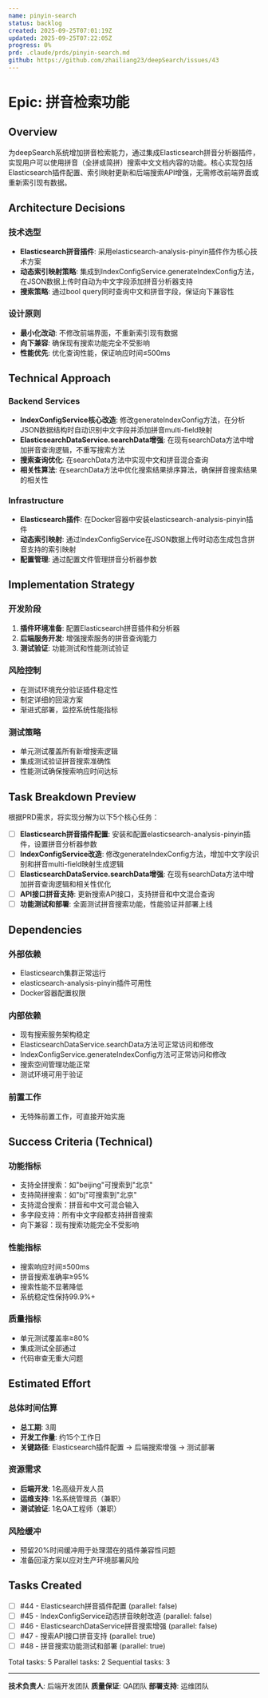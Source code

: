 ```yaml
---
name: pinyin-search
status: backlog
created: 2025-09-25T07:01:19Z
updated: 2025-09-25T07:22:05Z
progress: 0%
prd: .claude/prds/pinyin-search.md
github: https://github.com/zhailiang23/deepSearch/issues/43
---
```


# Epic: 拼音检索功能

## Overview
为deepSearch系统增加拼音检索能力，通过集成Elasticsearch拼音分析器插件，实现用户可以使用拼音（全拼或简拼）搜索中文文档内容的功能。核心实现包括Elasticsearch插件配置、索引映射更新和后端搜索API增强，无需修改前端界面或重新索引现有数据。

## Architecture Decisions

### 技术选型
- **Elasticsearch拼音插件**: 采用elasticsearch-analysis-pinyin插件作为核心技术方案
- **动态索引映射策略**: 集成到IndexConfigService.generateIndexConfig方法，在JSON数据上传时自动为中文字段添加拼音分析器支持
- **搜索策略**: 通过bool query同时查询中文和拼音字段，保证向下兼容性

### 设计原则
- **最小化改动**: 不修改前端界面，不重新索引现有数据
- **向下兼容**: 确保现有搜索功能完全不受影响
- **性能优先**: 优化查询性能，保证响应时间≤500ms

## Technical Approach

### Backend Services
- **IndexConfigService核心改造**: 修改generateIndexConfig方法，在分析JSON数据结构时自动识别中文字段并添加拼音multi-field映射
- **ElasticsearchDataService.searchData增强**: 在现有searchData方法中增加拼音查询逻辑，不重写搜索方法
- **搜索查询优化**: 在searchData方法中实现中文和拼音混合查询
- **相关性算法**: 在searchData方法中优化搜索结果排序算法，确保拼音搜索结果的相关性

### Infrastructure
- **Elasticsearch插件**: 在Docker容器中安装elasticsearch-analysis-pinyin插件
- **动态索引映射**: 通过IndexConfigService在JSON数据上传时动态生成包含拼音支持的索引映射
- **配置管理**: 通过配置文件管理拼音分析器参数

## Implementation Strategy

### 开发阶段
1. **插件环境准备**: 配置Elasticsearch拼音插件和分析器
2. **后端服务开发**: 增强搜索服务的拼音查询能力
3. **测试验证**: 功能测试和性能测试验证

### 风险控制
- 在测试环境充分验证插件稳定性
- 制定详细的回滚方案
- 渐进式部署，监控系统性能指标

### 测试策略
- 单元测试覆盖所有新增搜索逻辑
- 集成测试验证拼音搜索准确性
- 性能测试确保搜索响应时间达标

## Task Breakdown Preview
根据PRD需求，将实现分解为以下5个核心任务：

- [ ] **Elasticsearch拼音插件配置**: 安装和配置elasticsearch-analysis-pinyin插件，设置拼音分析器参数
- [ ] **IndexConfigService改造**: 修改generateIndexConfig方法，增加中文字段识别和拼音multi-field映射生成逻辑
- [ ] **ElasticsearchDataService.searchData增强**: 在现有searchData方法中增加拼音查询逻辑和相关性优化
- [ ] **API接口拼音支持**: 更新搜索API接口，支持拼音和中文混合查询
- [ ] **功能测试和部署**: 全面测试拼音搜索功能，性能验证并部署上线

## Dependencies

### 外部依赖
- Elasticsearch集群正常运行
- elasticsearch-analysis-pinyin插件可用性
- Docker容器配置权限

### 内部依赖
- 现有搜索服务架构稳定
- ElasticsearchDataService.searchData方法可正常访问和修改
- IndexConfigService.generateIndexConfig方法可正常访问和修改
- 搜索空间管理功能正常
- 测试环境可用于验证

### 前置工作
- 无特殊前置工作，可直接开始实施

## Success Criteria (Technical)

### 功能指标
- 支持全拼搜索：如"beijing"可搜索到"北京"
- 支持简拼搜索：如"bj"可搜索到"北京"
- 支持混合搜索：拼音和中文可混合输入
- 多字段支持：所有中文字段都支持拼音搜索
- 向下兼容：现有搜索功能完全不受影响

### 性能指标
- 搜索响应时间≤500ms
- 拼音搜索准确率≥95%
- 搜索性能不显著降低
- 系统稳定性保持99.9%+

### 质量指标
- 单元测试覆盖率≥80%
- 集成测试全部通过
- 代码审查无重大问题

## Estimated Effort

### 总体时间估算
- **总工期**: 3周
- **开发工作量**: 约15个工作日
- **关键路径**: Elasticsearch插件配置 → 后端搜索增强 → 测试部署

### 资源需求
- **后端开发**: 1名高级开发人员
- **运维支持**: 1名系统管理员（兼职）
- **测试验证**: 1名QA工程师（兼职）

### 风险缓冲
- 预留20%时间缓冲用于处理潜在的插件兼容性问题
- 准备回滚方案以应对生产环境部署风险

## Tasks Created
- [ ] #44 - Elasticsearch拼音插件配置 (parallel: false)
- [ ] #45 - IndexConfigService动态拼音映射改造 (parallel: false)
- [ ] #46 - ElasticsearchDataService拼音搜索增强 (parallel: false)
- [ ] #47 - 搜索API接口拼音支持 (parallel: true)
- [ ] #48 - 拼音搜索功能测试和部署 (parallel: true)

Total tasks: 5
Parallel tasks: 2
Sequential tasks: 3

---

**技术负责人**: 后端开发团队
**质量保证**: QA团队
**部署支持**: 运维团队